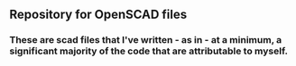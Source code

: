 ## Repository for OpenSCAD files

### These are scad files that I've written - as in - at a minimum, a significant majority of the code that are attributable to myself.
